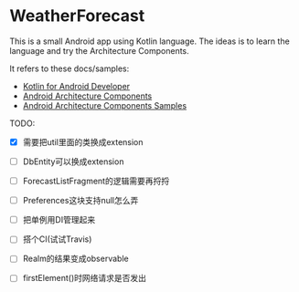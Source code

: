 # WeatherForecast
This is a small Android app using Kotlin language. The ideas is to learn the language and try the Architecture Components.

It refers to these docs/samples:
* [Kotlin for Android Developer](https://github.com/antoniolg/Kotlin-for-Android-Developers)
* [Android Architecture Components](https://developer.android.com/topic/libraries/architecture/index.html)
* [Android Architecture Components Samples](https://github.com/googlesamples/android-architecture-components)

TODO:
- [x] 需要把util里面的类换成extension
- [ ] DbEntity可以换成extension
- [ ] ForecastListFragment的逻辑需要再捋捋
- [ ] Preferences这块支持null怎么弄
- [ ] 把单例用DI管理起来
- [ ] 搭个CI(试试Travis)
- [ ] Realm的结果变成observable
- [ ] firstElement()时网络请求是否发出


